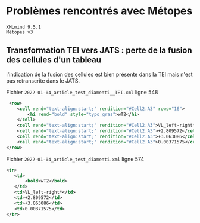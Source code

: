 # Problèmes rencontrés avec Métopes

```
XMLmind 9.5.1
Métopes v3
```

## Transformation TEI vers JATS : perte de la fusion des cellules d'un tableau

l'indication de la fusion des cellules est bien présente dans la TEI mais n'est pas retranscrite dans le JATS. 

Fichier `2022-01-04_article_test_diamenti__TEI.xml` ligne 548
```xml
 <row>
    <cell rend="text-align:start;" rendition="#Cell2.A3" rows="16">
        <hi rend="bold" style="typo_gras">wT2</hi>
    </cell>
    <cell rend="text-align:start;" rendition="#Cell2.A3">VL_left-right*</cell>
    <cell rend="text-align:start;" rendition="#Cell2.A3">+2.809572</cell>
    <cell rend="text-align:start;" rendition="#Cell2.A3">+3.063086</cell>
    <cell rend="text-align:start;" rendition="#Cell2.A3">0.00371575</cell>
</row>
 ```

 Fichier `2022-01-04_article_test_diamenti.xml` ligne 574
 ```xml
 <tr>
    <td>
        <bold>wT2</bold>
    </td>
    <td>VL_left-right*</td>
    <td>+2.809572</td>
    <td>+3.063086</td>
    <td>0.00371575</td>
</tr>
 ```